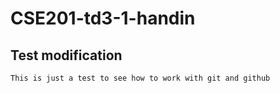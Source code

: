 # CSE201-td3-1-handin
 
## Test modification
    This is just a test to see how to work with git and github
